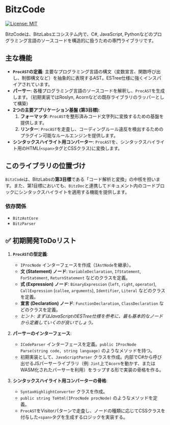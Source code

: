 # BitzCode

[![License: MIT](https://img.shields.io/badge/License-MIT-yellow.svg)](https://opensource.org/licenses/MIT)

BitzCodeは、BitzLabsエコシステム内で、C#, JavaScript, Pythonなどのプログラミング言語のソースコードを構造的に扱うための専門ライブラリです。

## 主な機能

-   **`ProcAST`の定義**: 主要なプログラミング言語の構文（変数宣言、関数呼び出し、制御構文など）を抽象的に表現するAST。ESTree仕様に強くインスパイアされています。
-   **パーサー**: 各種プログラミング言語のソースコードを解釈し、`ProcAST`を生成します。（初期実装ではRoslyn, Acornなどの既存ライブラリのラッパーとして構築）
-   **2つの主要アプリケーション基盤 (第3目標)**:
    1.  **フォーマッタ**: `ProcAST`を整形済みコード文字列に変換するための基盤を提供します。
    2.  **リンター**: `ProcAST`を走査し、コーディングルール違反を検出するためのプラグイン可能なルールエンジンを提供します。
-   **シンタックスハイライト用コンバーター**: `ProcAST`を、シンタックスハイライト用のHTML(`<span>`タグとCSSクラス)に変換します。

## このライブラリの位置づけ

`BitzCode`は、BitzLabsの**第3目標**である「コード解析と変換」の中核を担います。また、第1目標においても、`BitzDoc`と連携してドキュメント内のコードブロックにシンタックスハイライトを適用する機能を提供します。

### 依存関係

-   `BitzAstCore`
-   `BitzParser`

## **✅ 初期開発ToDoリスト**

1.  **`ProcAST`の型定義**:
    *   `IProcNode` インターフェースを作成（`IAstNode`を継承）。
    *   **文 (Statement) ノード**: `VariableDeclaration`, `IfStatement`, `ForStatement`, `ReturnStatement` などのクラスを定義。
    *   **式 (Expression) ノード**: `BinaryExpression` (`left`, `right`, `operator`), `CallExpression` (`callee`, `arguments`), `Identifier`, `Literal` などのクラスを定義。
    *   **宣言 (Declaration) ノード**: `FunctionDeclaration`, `ClassDeclaration` などのクラスを定義。
    *   *ヒント: まずはJavaScriptのESTree仕様を参考に、最も基本的なノードから定義していくのが良いでしょう。*

2.  **パーサーのインターフェース**:
    *   `ICodeParser` インターフェースを定義。`public IProcNode Parse(string code, string language)` のようなメソッドを持つ。
    *   初期実装として、`JavaScriptParser` クラスを作成。内部でC#から呼び出せるJSパーサーライブラリ（例: `Jint`上で`Acorn`を動かす、またはWASM化されたパーサーを利用）をラップする形で実装の骨格を作る。

3.  **シンタックスハイライト用コンバーターの骨格**:
    *   `SyntaxHighlightConverter` クラスを作成。
    *   `public string ToHtml(IProcNode procNode)` のようなメソッドを定義。
    *   `ProcAST`をVisitorパターンで走査し、ノードの種類に応じてCSSクラスを付与した`<span>`タグを生成するロジックを実装する。
